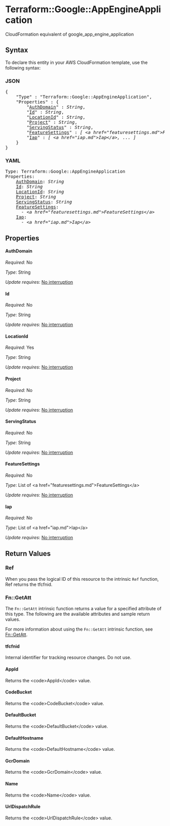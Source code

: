# Terraform::Google::AppEngineApplication

CloudFormation equivalent of google_app_engine_application

## Syntax

To declare this entity in your AWS CloudFormation template, use the following syntax:

### JSON

<pre>
{
    "Type" : "Terraform::Google::AppEngineApplication",
    "Properties" : {
        "<a href="#authdomain" title="AuthDomain">AuthDomain</a>" : <i>String</i>,
        "<a href="#id" title="Id">Id</a>" : <i>String</i>,
        "<a href="#locationid" title="LocationId">LocationId</a>" : <i>String</i>,
        "<a href="#project" title="Project">Project</a>" : <i>String</i>,
        "<a href="#servingstatus" title="ServingStatus">ServingStatus</a>" : <i>String</i>,
        "<a href="#featuresettings" title="FeatureSettings">FeatureSettings</a>" : <i>[ &lt;a href=&#34;featuresettings.md&#34;&gt;FeatureSettings&lt;/a&gt;, ... ]</i>,
        "<a href="#iap" title="Iap">Iap</a>" : <i>[ &lt;a href=&#34;iap.md&#34;&gt;Iap&lt;/a&gt;, ... ]</i>
    }
}
</pre>

### YAML

<pre>
Type: Terraform::Google::AppEngineApplication
Properties:
    <a href="#authdomain" title="AuthDomain">AuthDomain</a>: <i>String</i>
    <a href="#id" title="Id">Id</a>: <i>String</i>
    <a href="#locationid" title="LocationId">LocationId</a>: <i>String</i>
    <a href="#project" title="Project">Project</a>: <i>String</i>
    <a href="#servingstatus" title="ServingStatus">ServingStatus</a>: <i>String</i>
    <a href="#featuresettings" title="FeatureSettings">FeatureSettings</a>: <i>
      - &lt;a href=&#34;featuresettings.md&#34;&gt;FeatureSettings&lt;/a&gt;</i>
    <a href="#iap" title="Iap">Iap</a>: <i>
      - &lt;a href=&#34;iap.md&#34;&gt;Iap&lt;/a&gt;</i>
</pre>

## Properties

#### AuthDomain

_Required_: No

_Type_: String

_Update requires_: [No interruption](https://docs.aws.amazon.com/AWSCloudFormation/latest/UserGuide/using-cfn-updating-stacks-update-behaviors.html#update-no-interrupt)

#### Id

_Required_: No

_Type_: String

_Update requires_: [No interruption](https://docs.aws.amazon.com/AWSCloudFormation/latest/UserGuide/using-cfn-updating-stacks-update-behaviors.html#update-no-interrupt)

#### LocationId

_Required_: Yes

_Type_: String

_Update requires_: [No interruption](https://docs.aws.amazon.com/AWSCloudFormation/latest/UserGuide/using-cfn-updating-stacks-update-behaviors.html#update-no-interrupt)

#### Project

_Required_: No

_Type_: String

_Update requires_: [No interruption](https://docs.aws.amazon.com/AWSCloudFormation/latest/UserGuide/using-cfn-updating-stacks-update-behaviors.html#update-no-interrupt)

#### ServingStatus

_Required_: No

_Type_: String

_Update requires_: [No interruption](https://docs.aws.amazon.com/AWSCloudFormation/latest/UserGuide/using-cfn-updating-stacks-update-behaviors.html#update-no-interrupt)

#### FeatureSettings

_Required_: No

_Type_: List of &lt;a href=&#34;featuresettings.md&#34;&gt;FeatureSettings&lt;/a&gt;

_Update requires_: [No interruption](https://docs.aws.amazon.com/AWSCloudFormation/latest/UserGuide/using-cfn-updating-stacks-update-behaviors.html#update-no-interrupt)

#### Iap

_Required_: No

_Type_: List of &lt;a href=&#34;iap.md&#34;&gt;Iap&lt;/a&gt;

_Update requires_: [No interruption](https://docs.aws.amazon.com/AWSCloudFormation/latest/UserGuide/using-cfn-updating-stacks-update-behaviors.html#update-no-interrupt)

## Return Values

### Ref

When you pass the logical ID of this resource to the intrinsic `Ref` function, Ref returns the tfcfnid.

### Fn::GetAtt

The `Fn::GetAtt` intrinsic function returns a value for a specified attribute of this type. The following are the available attributes and sample return values.

For more information about using the `Fn::GetAtt` intrinsic function, see [Fn::GetAtt](https://docs.aws.amazon.com/AWSCloudFormation/latest/UserGuide/intrinsic-function-reference-getatt.html).

#### tfcfnid

Internal identifier for tracking resource changes. Do not use.

#### AppId

Returns the &lt;code&gt;AppId&lt;/code&gt; value.

#### CodeBucket

Returns the &lt;code&gt;CodeBucket&lt;/code&gt; value.

#### DefaultBucket

Returns the &lt;code&gt;DefaultBucket&lt;/code&gt; value.

#### DefaultHostname

Returns the &lt;code&gt;DefaultHostname&lt;/code&gt; value.

#### GcrDomain

Returns the &lt;code&gt;GcrDomain&lt;/code&gt; value.

#### Name

Returns the &lt;code&gt;Name&lt;/code&gt; value.

#### UrlDispatchRule

Returns the &lt;code&gt;UrlDispatchRule&lt;/code&gt; value.

